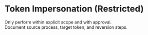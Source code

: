 # Token Impersonation (Restricted)

Only perform within explicit scope and with approval.  
Document source process, target token, and reversion steps.
